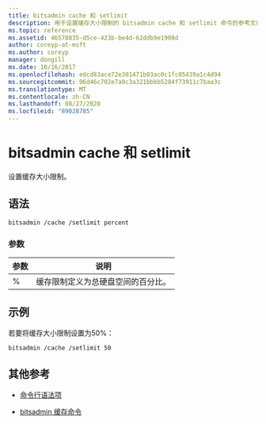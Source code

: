 ```yaml
---
title: bitsadmin cache 和 setlimit
description: 用于设置缓存大小限制的 bitsadmin cache 和 setlimit 命令的参考文章。
ms.topic: reference
ms.assetid: 46578835-d5ce-423b-be4d-62ddb9e1908d
author: coreyp-at-msft
ms.author: coreyp
manager: dongill
ms.date: 10/16/2017
ms.openlocfilehash: edcd83ace72e301471b03ac0c1fc85439a1c4d94
ms.sourcegitcommit: 96d46c702e7a9c3a321bbbb5284f73911c7baa3c
ms.translationtype: MT
ms.contentlocale: zh-CN
ms.lasthandoff: 08/27/2020
ms.locfileid: "89028785"
---
```

# <a name="bitsadmin-cache-and-setlimit"></a>bitsadmin cache 和 setlimit

设置缓存大小限制。

## <a name="syntax"></a>语法

```
bitsadmin /cache /setlimit percent
```

### <a name="parameters"></a>参数

| 参数 | 说明 |
| -------------- | -------------- |
| % | 缓存限制定义为总硬盘空间的百分比。 |

## <a name="examples"></a>示例

若要将缓存大小限制设置为50%：

```
bitsadmin /cache /setlimit 50
```

## <a name="additional-references"></a>其他参考

- [命令行语法项](command-line-syntax-key.md)

- [bitsadmin 缓存命令](bitsadmin-cache.md)
